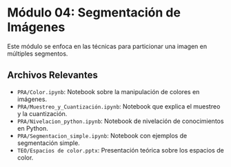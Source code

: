 # Módulo 04: Segmentación de Imágenes

Este módulo se enfoca en las técnicas para particionar una imagen en múltiples segmentos.

## Archivos Relevantes

*   `PRA/Color.ipynb`: Notebook sobre la manipulación de colores en imágenes.
*   `PRA/Muestreo_y_Cuantización.ipynb`: Notebook que explica el muestreo y la cuantización.
*   `PRA/Nivelacion_python.ipynb`: Notebook de nivelación de conocimientos en Python.
*   `PRA/Segmentacion_simple.ipynb`: Notebook con ejemplos de segmentación simple.
*   `TEO/Espacios de color.pptx`: Presentación teórica sobre los espacios de color.

